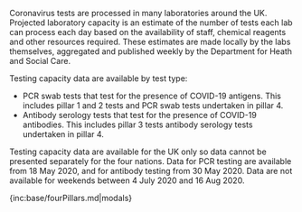 ﻿Coronavirus tests are processed in many laboratories around the UK. Projected laboratory capacity is an estimate of the number of tests each lab can process each day based on the availability of staff, chemical reagents and other resources required. These estimates are made locally by the labs themselves, aggregated and published weekly by the Department for Heath and Social Care.

Testing capacity data are available by test type:  
* PCR swab tests that test for the presence of COVID-19 antigens.  This includes pillar 1 and 2 tests and PCR swab tests undertaken in pillar 4.
* Antibody serology tests that test for the presence of COVID-19 antibodies.  This includes pillar 3 tests antibody serology tests undertaken in pillar 4. 

Testing capacity data are available for the UK only so data cannot be presented separately for the four nations.  Data for PCR testing are available from 18 May 2020, and for antibody testing from 30 May 2020.  Data are not available for weekends between 4 July 2020 and 16 Aug 2020.

{inc:base/fourPillars.md|modals}